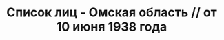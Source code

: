 ---
title: Список лиц - Омская область // от 10 июня 1938 года
description: РГАСПИ, ф.17, оп.171, дело 417, лист 93
images:
- /disk/pictures/v09/17-171-417-093.jpg
- /disk/pictures/v09/17-171-417-094.jpg
- /disk/pictures/v09/17-171-417-095.jpg
- /disk/pictures/v09/17-171-417-096.jpg
- /disk/pictures/v09/17-171-417-097.jpg
- /disk/pictures/v09/17-171-417-098.jpg
---